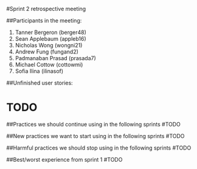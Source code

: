 #Sprint 2 retrospective meeting

##Participants in the meeting:
1. Tanner Bergeron (berger48)
2. Sean Applebaum (appleb16)
3. Nicholas Wong (wongni21)
4. Andrew Fung (fungand2)
5. Padmanaban Prasad (prasada7)
6. Michael Cottow (cottowmi)
7. Sofia Ilina (ilinasof)

##Unfinished user stories:
# TODO

##Practices we should continue using in the following sprints
#TODO

##New practices we want to start using in the following sprints
#TODO

##Harmful practices we should stop using in the following sprints
#TODO

##Best/worst experience from sprint 1
#TODO
